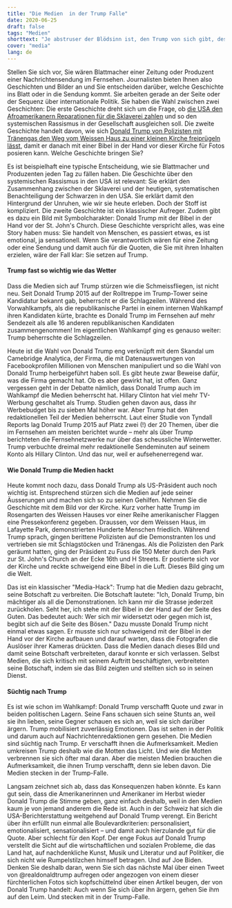 ```yaml
---
title: "Die Medien  in der Trump Falle"
date: 2020-06-25
draft: false
tags: "Medien"
shorttext: "Je abstruser der Blödsinn ist, den Trump von sich gibt, desto besser sind die Quoten, die er den Medien verschafft."
cover: "media"
lang: de
---
```


Stellen Sie sich vor, Sie wären Blattmacher einer Zeitung oder Produzent einer Nachrichtensendung im Fernsehen. Journalisten bieten Ihnen also Geschichten und Bilder an und Sie entscheiden darüber, welche Geschichte ins Blatt oder in die Sendung kommt. Sie arbeiten gerade an der Seite oder der Sequenz über internationale Politik. Sie haben die Wahl zwischen zwei Geschichten: Die erste Geschichte dreht sich um die Frage, ob [die USA den Afroamerikanern Reparationen für die Sklaverei zahlen](https://www.sueddeutsche.de/politik/usa-entschaedigung-fuer-sklaverei-wird-wahlkampf-thema-1.4350261 "Entschädigung für Sklaverei wird Wahlkampf-Thema") und so den systemischen Rassismus in der Gesellschaft ausgleichen soll. Die zweite Geschichte handelt davon, wie sich [Donald Trump von Polizisten mit Tränengas den Weg vom Weissen Haus zu einer kleinen Kirche freiprügeln lässt](https://www.n-tv.de/politik/Trump-raeumt-sich-Weg-zur-Kirche-mit-Gewalt-article21818393.html "Trump räumt sich Weg zur Kirche mit Gewalt"), damit er danach mit einer Bibel in der Hand vor dieser Kirche für Fotos posieren kann. Welche Geschichte bringen Sie?

Es ist beispielhaft eine typische Entscheidung, wie sie Blattmacher und Produzenten jeden Tag zu fällen haben. Die Geschichte über den systemischen Rassismus in den USA ist relevant: Sie erklärt den Zusammenhang zwischen der Sklaverei und der heutigen, systematischen Benachteiligung der Schwarzen in den USA. Sie erklärt damit den Hintergrund der Unruhen, wie wir sie heute erleben. Doch der Stoff ist kompliziert. Die zweite Geschichte ist ein klassischer Aufreger. Zudem gibt es dazu ein Bild mit Symbolcharakter: Donald Trump mit der Bibel in der Hand vor der St. John's Church. Diese Geschichte verspricht alles, was eine Story haben muss: Sie handelt von Menschen, es passiert etwas, es ist emotional, ja sensationell. Wenn Sie verantwortlich wären für eine Zeitung oder eine Sendung und damit auch für die Quoten, die Sie mit ihren Inhalten erzielen, wäre der Fall klar: Sie setzen auf Trump.

#### Trump fast so wichtig wie das Wetter

Dass die Medien sich auf Trump stürzen wie die Schmeissfliegen, ist nicht neu. Seit Donald Trump 2015 auf der Rolltreppe im Trump-Tower seine Kandidatur bekannt gab, beherrscht er die Schlagzeilen. Während des Vorwahlkampfs, als die republikanische Partei in einem internen Wahlkampf ihren Kandidaten kürte, brachte es Donald Trump im Fernsehen auf mehr Sendezeit als alle 16 anderen republikanischen Kandidaten zusammengenommen! Im eigentlichen Wahlkampf ging es genauso weiter: Trump beherrschte die Schlagzeilen.

Heute ist die Wahl von Donald Trump eng verknüpft mit dem Skandal um Camebridge Analytica, der Firma, die mit Datenauswertungen von Facebookprofilen Millionen von Menschen manipuliert und so die Wahl von Donald Trump herbeigeführt haben soll. Es gibt heute zwar Beweise dafür, was die Firma gemacht hat. Ob es aber gewirkt hat, ist offen. Ganz vergessen geht in der Debatte nämlich, dass Donald Trump auch im Wahlkampf die Medien beherrscht hat. Hillary Clinton hat viel mehr TV-Werbung geschaltet als Trump. Studien gehen davon aus, dass ihr Werbebudget bis zu sieben Mal höher war. Aber Trump hat den redaktionellen Teil der Medien beherrscht. Laut einer Studie von Tyndall Reports lag Donald Trump 2015 auf Platz zwei (!) der 20 Themen, über die im Fernsehen am meisten berichtet wurde – mehr als über Trump berichteten die Fernsehnetzwerke nur über das scheussliche Winterwetter. Trump verbuchte dreimal mehr redaktionelle Sendeminuten auf seinem Konto als Hillary Clinton. Und das nur, weil er aufsehenerregend war.

#### Wie Donald Trump die Medien hackt

Heute kommt noch dazu, dass Donald Trump als US-Präsident auch noch wichtig ist. Entsprechend stürzen sich die Medien auf jede seiner Äusserungen und machen sich so zu seinen Gehilfen. Nehmen Sie die Geschichte mit dem Bild vor der Kirche. Kurz vorher hatte Trump im Rosengarten des Weissen Hauses vor einer Reihe amerikanischer Flaggen eine Pressekonferenz gegeben. Draussen, vor dem Weissen Haus, im Lafayette Park, demonstrierten Hunderte Menschen friedlich. Während Trump sprach, gingen berittene Polizisten auf die Demonstranten los und vertrieben sie mit Schlagstöcken und Tränengas. Als die Polizisten den Park geräumt hatten, ging der Präsident zu Fuss die 150 Meter durch den Park zur St. John's Church an der Ecke 16th und H Streets. Er postierte sich vor der Kirche und reckte schweigend eine Bibel in die Luft. Dieses Bild ging um die Welt.

Das ist ein klassischer "Media-Hack": Trump hat die Medien dazu gebracht, seine Botschaft zu verbreiten. Die Botschaft lautete: "Ich, Donald Trump, bin mächtiger als all die Demonstrationen. Ich kann mir die Strasse jederzeit zurückholen. Seht her, ich stehe mit der Bibel in der Hand auf der Seite des Guten. Das bedeutet auch: Wer sich mir widersetzt oder gegen mich ist, begibt sich auf die Seite des Bösen." Dazu musste Donald Trump nicht einmal etwas sagen. Er musste sich nur schweigend mit der Bibel in der Hand vor der Kirche aufbauen und darauf warten, dass die Fotografen die Auslöser ihrer Kameras drückten. Dass die Medien danach dieses Bild und damit seine Botschaft verbreiteten, darauf konnte er sich verlassen. Selbst Medien, die sich kritisch mit seinem Auftritt beschäftigten, verbreiteten seine Botschaft, indem sie das Bild zeigten und stellten sich so in seinen Dienst.

#### Süchtig nach Trump

Es ist wie schon im Wahlkampf: Donald Trump verschafft Quote und zwar in beiden politischen Lagern. Seine Fans schauen sich seine Stunts an, weil sie ihn lieben, seine Gegner schauen es sich an, weil sie sich darüber ärgern. Trump mobilisiert zuverlässig Emotionen. Das ist selten in der Politik und darum auch auf Nachrichtenredaktionen gern gesehen. Die Medien sind süchtig nach Trump. Er verschafft ihnen die Aufmerksamkeit. Medien umkreisen Trump deshalb wie die Motten das Licht. Und wie die Motten verbrennen sie sich öfter mal daran. Aber die meisten Medien brauchen die Aufmerksamkeit, die ihnen Trump verschafft, denn sie leben davon. Die Medien stecken in der Trump-Falle.

Langsam zeichnet sich ab, dass das Konsequenzen haben könnte. Es kann gut sein, dass die Amerikanerinnen und Amerikaner im Herbst wieder Donald Trump die Stimme geben, ganz einfach deshalb, weil in den Medien kaum je von jemand anderem die Rede ist. Auch in der Schweiz hat sich die USA-Berichterstattung weitgehend auf Donald Trump verengt. Ein Bericht über ihn erfüllt nun einmal alle Boulevardkriterien: personalisiert, emotionalisiert, sensationalisiert – und damit auch hierzulande gut für die Quote. Aber schlecht für den Kopf. Der enge Fokus auf Donald Trump verstellt die Sicht auf die wirtschaftlichen und sozialen Probleme, die das Land hat, auf nachdenkliche Kunst, Musik und Literatur und auf Politiker, die sich nicht wie Rumpelstilzchen himself betragen. Und auf Joe Biden. Denken Sie deshalb daran, wenn Sie sich das nächste Mal über einen Tweet von @realdonaldtrump aufregen oder angezogen von einem dieser fürchterlichen Fotos sich kopfschüttelnd über einen Artikel beugen, der von Donald Trump handelt: Auch wenn Sie sich über ihn ärgern, gehen Sie ihm auf den Leim. Und stecken mit in der Trump-Falle.
